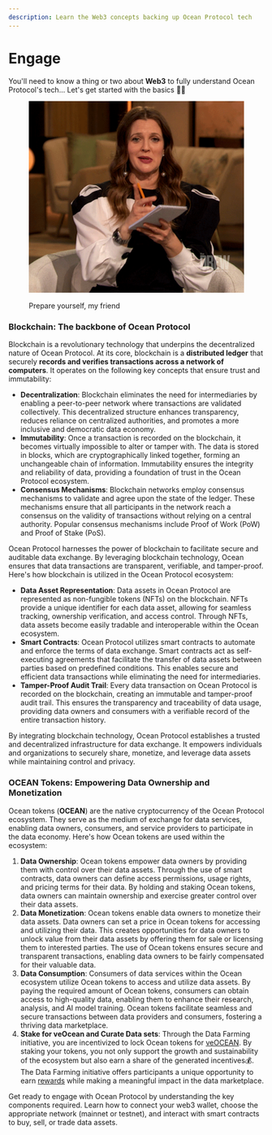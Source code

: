 ```yaml
---
description: Learn the Web3 concepts backing up Ocean Protocol tech
---
```


# Engage

You'll need to know a thing or two about **Web3** to fully understand Ocean Protocol's tech... Let's get started with the basics 🧑‍🏫

<figure><img src="../.gitbook/assets/drew-barrymore-notes.gif" alt=""><figcaption><p>Prepare yourself, my friend</p></figcaption></figure>

### Blockchain: The backbone of Ocean Protocol

Blockchain is a revolutionary technology that underpins the decentralized nature of Ocean Protocol. At its core, blockchain is a **distributed ledger** that securely **records and verifies transactions across a network of computers**. It operates on the following key concepts that ensure trust and immutability:

* **Decentralization**: Blockchain eliminates the need for intermediaries by enabling a peer-to-peer network where transactions are validated collectively. This decentralized structure enhances transparency, reduces reliance on centralized authorities, and promotes a more inclusive and democratic data economy.
* **Immutability**: Once a transaction is recorded on the blockchain, it becomes virtually impossible to alter or tamper with. The data is stored in blocks, which are cryptographically linked together, forming an unchangeable chain of information. Immutability ensures the integrity and reliability of data, providing a foundation of trust in the Ocean Protocol ecosystem.
* **Consensus Mechanisms**: Blockchain networks employ consensus mechanisms to validate and agree upon the state of the ledger. These mechanisms ensure that all participants in the network reach a consensus on the validity of transactions without relying on a central authority. Popular consensus mechanisms include Proof of Work (PoW) and Proof of Stake (PoS).

Ocean Protocol harnesses the power of blockchain to facilitate secure and auditable data exchange. By leveraging blockchain technology, Ocean ensures that data transactions are transparent, verifiable, and tamper-proof. Here's how blockchain is utilized in the Ocean Protocol ecosystem:

* **Data Asset Representation**: Data assets in Ocean Protocol are represented as non-fungible tokens (NFTs) on the blockchain. NFTs provide a unique identifier for each data asset, allowing for seamless tracking, ownership verification, and access control. Through NFTs, data assets become easily tradable and interoperable within the Ocean ecosystem.
* **Smart Contracts**: Ocean Protocol utilizes smart contracts to automate and enforce the terms of data exchange. Smart contracts act as self-executing agreements that facilitate the transfer of data assets between parties based on predefined conditions. This enables secure and efficient data transactions while eliminating the need for intermediaries.
* **Tamper-Proof Audit Trail**: Every data transaction on Ocean Protocol is recorded on the blockchain, creating an immutable and tamper-proof audit trail. This ensures the transparency and traceability of data usage, providing data owners and consumers with a verifiable record of the entire transaction history.

By integrating blockchain technology, Ocean Protocol establishes a trusted and decentralized infrastructure for data exchange. It empowers individuals and organizations to securely share, monetize, and leverage data assets while maintaining control and privacy.

### **OCEAN Tokens: Empowering Data Ownership and Monetization**

Ocean tokens (**OCEAN**) are the native cryptocurrency of the Ocean Protocol ecosystem. They serve as the medium of exchange for data services, enabling data owners, consumers, and service providers to participate in the data economy. Here's how Ocean tokens are used within the ecosystem:

1. **Data Ownership**: Ocean tokens empower data owners by providing them with control over their data assets. Through the use of smart contracts, data owners can define access permissions, usage rights, and pricing terms for their data. By holding and staking Ocean tokens, data owners can maintain ownership and exercise greater control over their data assets.
2. **Data Monetization**: Ocean tokens enable data owners to monetize their data assets. Data owners can set a price in Ocean tokens for accessing and utilizing their data. This creates opportunities for data owners to unlock value from their data assets by offering them for sale or licensing them to interested parties. The use of Ocean tokens ensures secure and transparent transactions, enabling data owners to be fairly compensated for their valuable data.
3. **Data Consumption**: Consumers of data services within the Ocean ecosystem utilize Ocean tokens to access and utilize data assets. By paying the required amount of Ocean tokens, consumers can obtain access to high-quality data, enabling them to enhance their research, analysis, and AI model training. Ocean tokens facilitate seamless and secure transactions between data providers and consumers, fostering a thriving data marketplace.
4. **Stake for veOcean and Curate Data sets**: Through the Data Farming initiative, you are incentivized to lock Ocean tokens for [veOCEAN](../rewards/veocean.md). By staking your tokens, you not only support the growth and sustainability of the ecosystem but also earn a share of the generated incentives💰. The Data Farming initiative offers participants a unique opportunity to earn [rewards](../rewards/) while making a meaningful impact in the data marketplace.

Get ready to engage with Ocean Protocol by understanding the key components required. Learn how to connect your web3 wallet, choose the appropriate network (mainnet or testnet), and interact with smart contracts to buy, sell, or trade data assets.
